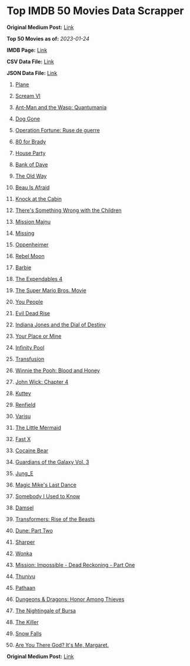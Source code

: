 # Top IMDB 50 Movies Data Scrapper

**Original Medium Post:** [Link](https://medium.com/@nishantsahoo/which-movie-should-i-watch-5c83a3c0f5b1) 

**Top 50 Movies as of:** _2023-01-24_

**IMDB Page:** [Link](http://www.imdb.com/search/title?release_date=2023,2023&title_type=feature)

**CSV Data File:** [Link](/Data/data.csv)

**JSON Data File:** [Link](/Data/data.json)

1. [Plane](https://www.imdb.com/title/tt5884796/?ref_=adv_li_tt)

2. [Scream VI](https://www.imdb.com/title/tt17663992/?ref_=adv_li_tt)

3. [Ant-Man and the Wasp: Quantumania](https://www.imdb.com/title/tt10954600/?ref_=adv_li_tt)

4. [Dog Gone](https://www.imdb.com/title/tt15334430/?ref_=adv_li_tt)

5. [Operation Fortune: Ruse de guerre](https://www.imdb.com/title/tt7985704/?ref_=adv_li_tt)

6. [80 for Brady](https://www.imdb.com/title/tt18079362/?ref_=adv_li_tt)

7. [House Party](https://www.imdb.com/title/tt8005118/?ref_=adv_li_tt)

8. [Bank of Dave](https://www.imdb.com/title/tt14308636/?ref_=adv_li_tt)

9. [The Old Way](https://www.imdb.com/title/tt8593824/?ref_=adv_li_tt)

10. [Beau Is Afraid](https://www.imdb.com/title/tt13521006/?ref_=adv_li_tt)

11. [Knock at the Cabin](https://www.imdb.com/title/tt15679400/?ref_=adv_li_tt)

12. [There's Something Wrong with the Children](https://www.imdb.com/title/tt16127696/?ref_=adv_li_tt)

13. [Mission Majnu](https://www.imdb.com/title/tt13131232/?ref_=adv_li_tt)

14. [Missing](https://www.imdb.com/title/tt10855768/?ref_=adv_li_tt)

15. [Oppenheimer](https://www.imdb.com/title/tt15398776/?ref_=adv_li_tt)

16. [Rebel Moon](https://www.imdb.com/title/tt14998742/?ref_=adv_li_tt)

17. [Barbie](https://www.imdb.com/title/tt1517268/?ref_=adv_li_tt)

18. [The Expendables 4](https://www.imdb.com/title/tt3291150/?ref_=adv_li_tt)

19. [The Super Mario Bros. Movie](https://www.imdb.com/title/tt6718170/?ref_=adv_li_tt)

20. [You People](https://www.imdb.com/title/tt14826022/?ref_=adv_li_tt)

21. [Evil Dead Rise](https://www.imdb.com/title/tt13345606/?ref_=adv_li_tt)

22. [Indiana Jones and the Dial of Destiny](https://www.imdb.com/title/tt1462764/?ref_=adv_li_tt)

23. [Your Place or Mine](https://www.imdb.com/title/tt12823454/?ref_=adv_li_tt)

24. [Infinity Pool](https://www.imdb.com/title/tt10365998/?ref_=adv_li_tt)

25. [Transfusion](https://www.imdb.com/title/tt14873054/?ref_=adv_li_tt)

26. [Winnie the Pooh: Blood and Honey](https://www.imdb.com/title/tt19623240/?ref_=adv_li_tt)

27. [John Wick: Chapter 4](https://www.imdb.com/title/tt10366206/?ref_=adv_li_tt)

28. [Kuttey](https://www.imdb.com/title/tt15281704/?ref_=adv_li_tt)

29. [Renfield](https://www.imdb.com/title/tt11358390/?ref_=adv_li_tt)

30. [Varisu](https://www.imdb.com/title/tt11998558/?ref_=adv_li_tt)

31. [The Little Mermaid](https://www.imdb.com/title/tt5971474/?ref_=adv_li_tt)

32. [Fast X](https://www.imdb.com/title/tt5433140/?ref_=adv_li_tt)

33. [Cocaine Bear](https://www.imdb.com/title/tt14209916/?ref_=adv_li_tt)

34. [Guardians of the Galaxy Vol. 3](https://www.imdb.com/title/tt6791350/?ref_=adv_li_tt)

35. [Jung_E](https://www.imdb.com/title/tt22352848/?ref_=adv_li_tt)

36. [Magic Mike's Last Dance](https://www.imdb.com/title/tt16280138/?ref_=adv_li_tt)

37. [Somebody I Used to Know](https://www.imdb.com/title/tt15333984/?ref_=adv_li_tt)

38. [Damsel](https://www.imdb.com/title/tt13452446/?ref_=adv_li_tt)

39. [Transformers: Rise of the Beasts](https://www.imdb.com/title/tt5090568/?ref_=adv_li_tt)

40. [Dune: Part Two](https://www.imdb.com/title/tt15239678/?ref_=adv_li_tt)

41. [Sharper](https://www.imdb.com/title/tt12573454/?ref_=adv_li_tt)

42. [Wonka](https://www.imdb.com/title/tt6166392/?ref_=adv_li_tt)

43. [Mission: Impossible - Dead Reckoning - Part One](https://www.imdb.com/title/tt9603212/?ref_=adv_li_tt)

44. [Thunivu](https://www.imdb.com/title/tt15163652/?ref_=adv_li_tt)

45. [Pathaan](https://www.imdb.com/title/tt12844910/?ref_=adv_li_tt)

46. [Dungeons & Dragons: Honor Among Thieves](https://www.imdb.com/title/tt2906216/?ref_=adv_li_tt)

47. [The Nightingale of Bursa](https://www.imdb.com/title/tt19246408/?ref_=adv_li_tt)

48. [The Killer](https://www.imdb.com/title/tt1136617/?ref_=adv_li_tt)

49. [Snow Falls](https://www.imdb.com/title/tt11569658/?ref_=adv_li_tt)

50. [Are You There God? It's Me, Margaret.](https://www.imdb.com/title/tt9185206/?ref_=adv_li_tt)

**Original Medium Post:** [Link](https://medium.com/@nishantsahoo/which-movie-should-i-watch-5c83a3c0f5b1) 
